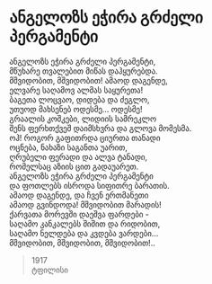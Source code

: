 # ანგელოზს ეჭირა გრძელი პერგამენტი

ანგელოზს ეჭირა გრძელი პერგამენტი,\
მწუხარე თვალებით მიწას დაჰყურებდა.\
მშვიდობით, მშვიდობით! ამაოდ დაგენდე,\
ელვარე საღამოვ ალმას საყურეთა!\
ბაგეთა ლოცვაო, დიდება და ძეგლო,\
უთუოდ მახსენებ ოდესმე... ოდესმე!\
გრაალის კოშკები, ლიდიის სამრეკლო\
შენს ფერხთქვეშ დაიმსხვრა და გლოვა მომესმა.\
ოჰ! როგორ გაფითრდა ციურთა თანადი\
ოცნება, ნახაზი საგანთა უარით,\
ღრუბელი ფერადი და ალვა ტანადი,\
რომელსაც აზიის ცით გადაუარეთ.\
ანგელოზს ეჭირა გრძელი პერგამენტი\
და ფოთლებს ისროდა სიფითრე ბარათის.\
ამაოდ დაგენდე, და ჩვენ ერთმანეთი\
ამაოდ გვინდოდა! მშვიდობით მარადის!\
ქარვათა მორევში დაეშვა ფარდები -\
საღამო კანკალებს შიშით და რიდობით,\
საღამო ნელდება და კვდება ვარდები...\
მშვიდობით, მშვიდობით, მშვიდობით!..

> 1917\
> ტფილისი
